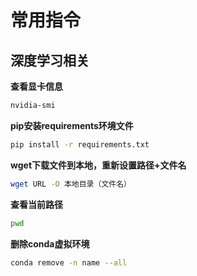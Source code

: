 # 常用指令

## 深度学习相关

**查看显卡信息**

```bash
nvidia-smi
```

**pip安装requirements环境文件**

```bash
pip install -r requirements.txt
```

**wget下载文件到本地，重新设置路径+文件名**

```bash
wget URL -O 本地目录（文件名）
```

**查看当前路径**

```bash
pwd
```

**删除conda虚拟环境**

```bash
conda remove -n name --all
```

